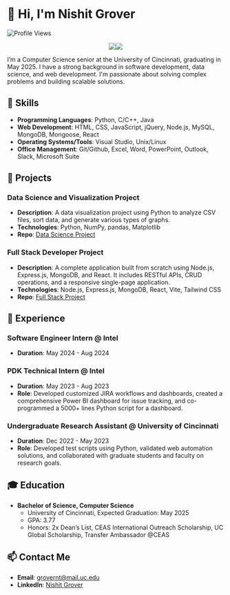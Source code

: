 # 👋 Hi, I'm Nishit Grover

![Profile Views](https://komarev.com/ghpvc/?username=grovernishit&color=blue)

<div align="center" >
<div  style="display: inline-flex; align-items: center;">

<a href="https://github.com/anuraghazra/github-readme-stats">
  <img align="center" src="https://github-readme-stats.vercel.app/api?username=nishit2003&count_private=true&layout=compact&show_icons=true&hide_border=true&theme=prussian&border_radius=15&width=325&line_height=20" />
</a>

<hl/>

<a href="https://github.com/anuraghazra/convoychat">
  <img align="center" src="https://github-readme-stats.vercel.app/api/top-langs/?username=nishit2003&layout=compact&theme=prussian&&langs_count=6&hide_border=true&border_radius=15&" />
</a>

</div>
</div>

I’m a Computer Science senior at the University of Cincinnati, graduating in May 2025. I have a strong background in software development, data science, and web development. I'm passionate about solving complex problems and building scalable solutions.

## 🚀 Skills
- **Programming Languages**: Python, C/C++, Java
- **Web Development**: HTML, CSS, JavaScript, jQuery, Node.js, MySQL, MongoDB, Mongoose, React
- **Operating Systems/Tools**: Visual Studio, Unix/Linux
- **Office Management**: Git/Github, Excel, Word, PowerPoint, Outlook, Slack, Microsoft Suite

## 🌟 Projects
### Data Science and Visualization Project
- **Description**: A data visualization project using Python to analyze CSV files, sort data, and generate various types of graphs.
- **Technologies**: Python, NumPy, pandas, Matplotlib
- **Repo**: [Data Science Project]()

### Full Stack Developer Project
- **Description**: A complete application built from scratch using Node.js, Express.js, MongoDB, and React. It includes RESTful APIs, CRUD operations, and a responsive single-page application.
- **Technologies**: Node.js, Express.js, MongoDB, React, Vite, Tailwind CSS
- **Repo**: [Full Stack Project](https://github.com/nishit2003/BookStore)

## 💼 Experience
### Software Engineer Intern @ Intel
- **Duration**: May 2024 - Aug 2024


### PDK Technical Intern @ Intel
- **Duration**: May 2023 - Aug 2023
- **Role**: Developed customized JIRA workflows and dashboards, created a comprehensive Power BI dashboard for issue tracking, and co-programmed a 5000+ lines Python script for a dashboard.

### Undergraduate Research Assistant @ University of Cincinnati
- **Duration**: Dec 2022 - May 2023
- **Role**: Developed test scripts using Python, validated web automation solutions, and collaborated with graduate students and faculty on research goals.

## 🎓 Education
- **Bachelor of Science, Computer Science**
  - University of Cincinnati, Expected Graduation: May 2025
  - GPA: 3.77
  - Honors: 2x Dean’s List, CEAS International Outreach Scholarship, UC Global Scholarship, Transfer Ambassador @CEAS

## 📫 Contact Me
- **Email**: grovernt@mail.uc.edu
- **LinkedIn**: [Nishit Grover](https://www.linkedin.com/in/grovernishit/)

